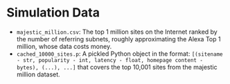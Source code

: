 # Simulation Data

- `majestic_million.csv`: The top 1 million sites on the Internet ranked by the number of referring subnets, roughly approximating the Alexa Top 1 million, whose data costs money.
- `cached_10000_sites.p`: A pickled Python object in the format: `[(sitename - str, popularity - int, latency - float, homepage content - bytes), (...), ...]` that covers the top 10,001 sites from the majestic million dataset.
